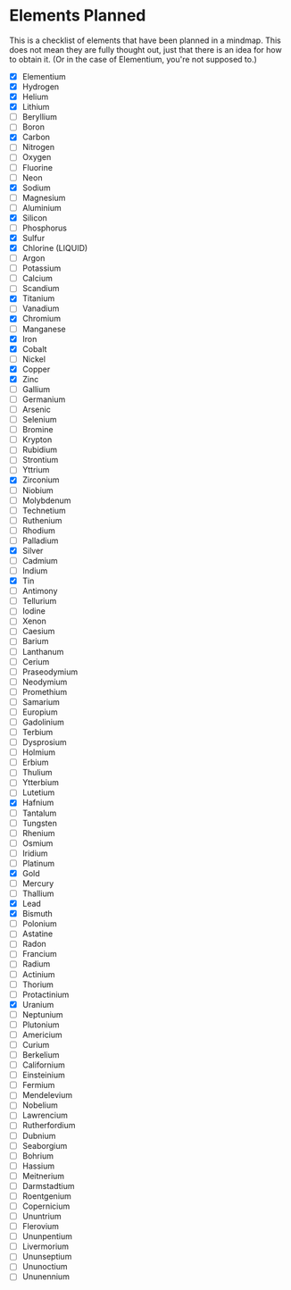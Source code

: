Elements Planned
================

This is a checklist of elements that have been planned in a mindmap. This does not mean they are fully thought out, just
that there is an idea for how to obtain it. (Or in the case of Elementium, you're not supposed to.)

- [x] Elementium
- [x] Hydrogen
- [x] Helium
- [x] Lithium
- [ ] Beryllium
- [ ] Boron
- [x] Carbon
- [ ] Nitrogen
- [ ] Oxygen
- [ ] Fluorine
- [ ] Neon
- [x] Sodium
- [ ] Magnesium
- [ ] Aluminium
- [x] Silicon
- [ ] Phosphorus
- [x] Sulfur
- [x] Chlorine (LIQUID)
- [ ] Argon
- [ ] Potassium
- [ ] Calcium
- [ ] Scandium
- [x] Titanium
- [ ] Vanadium
- [x] Chromium
- [ ] Manganese
- [x] Iron
- [x] Cobalt
- [ ] Nickel
- [x] Copper
- [x] Zinc
- [ ] Gallium
- [ ] Germanium
- [ ] Arsenic
- [ ] Selenium
- [ ] Bromine
- [ ] Krypton
- [ ] Rubidium
- [ ] Strontium
- [ ] Yttrium
- [x] Zirconium
- [ ] Niobium
- [ ] Molybdenum
- [ ] Technetium
- [ ] Ruthenium
- [ ] Rhodium
- [ ] Palladium
- [x] Silver
- [ ] Cadmium
- [ ] Indium
- [x] Tin
- [ ] Antimony
- [ ] Tellurium
- [ ] Iodine
- [ ] Xenon
- [ ] Caesium
- [ ] Barium
- [ ] Lanthanum
- [ ] Cerium
- [ ] Praseodymium
- [ ] Neodymium
- [ ] Promethium
- [ ] Samarium
- [ ] Europium
- [ ] Gadolinium
- [ ] Terbium
- [ ] Dysprosium
- [ ] Holmium
- [ ] Erbium
- [ ] Thulium
- [ ] Ytterbium
- [ ] Lutetium
- [x] Hafnium
- [ ] Tantalum
- [ ] Tungsten
- [ ] Rhenium
- [ ] Osmium
- [ ] Iridium
- [ ] Platinum
- [x] Gold
- [ ] Mercury
- [ ] Thallium
- [x] Lead
- [x] Bismuth
- [ ] Polonium
- [ ] Astatine
- [ ] Radon
- [ ] Francium
- [ ] Radium
- [ ] Actinium
- [ ] Thorium
- [ ] Protactinium
- [x] Uranium
- [ ] Neptunium
- [ ] Plutonium
- [ ] Americium
- [ ] Curium
- [ ] Berkelium
- [ ] Californium
- [ ] Einsteinium
- [ ] Fermium
- [ ] Mendelevium
- [ ] Nobelium
- [ ] Lawrencium
- [ ] Rutherfordium
- [ ] Dubnium
- [ ] Seaborgium
- [ ] Bohrium
- [ ] Hassium
- [ ] Meitnerium
- [ ] Darmstadtium
- [ ] Roentgenium
- [ ] Copernicium
- [ ] Ununtrium
- [ ] Flerovium
- [ ] Ununpentium
- [ ] Livermorium
- [ ] Ununseptium
- [ ] Ununoctium
- [ ] Ununennium
